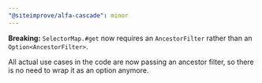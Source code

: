 ```yaml
---
"@siteimprove/alfa-cascade": minor
---
```


**Breaking:** `SelectorMap.#get` now requires an `AncestorFilter` rather than an `Option<AncestorFilter>`.

All actual use cases in the code are now passing an ancestor filter, so there is no need to wrap it as an option anymore.
